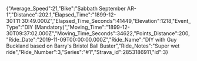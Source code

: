 {"Average_Speed":21,"Bike":"Sabbath September AR-1","Distance":202.1,"Elapsed_Time":"1899-12-30T11:30:49.000Z","Elapsed_Time_Seconds":41449,"Elevation":1218,"Event_Type":"DIY (Mandatory)","Moving_Time":"1899-12-30T09:37:02.000Z","Moving_Time_Seconds":34622,"Points_Distance":200,"Ride_Date":"2019-11-09T00:00:00.000Z","Ride_Name":"DIY with Guy Buckland based on Barry's Bristol Ball Buster","Ride_Notes":"Super wet ride","Ride_Number":3,"Series":"#1","Strava_id":2853186911,"id":3}